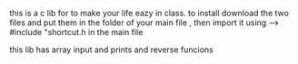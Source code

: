 this is a c lib for to make your life eazy in class.
to install download the two files and put them in the folder of your main file , then import it using --> #include "shortcut.h
in the main file

this lib has array input and prints and reverse funcions
